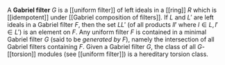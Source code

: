 A __Gabriel filter__ $G$ is a [[uniform filter]] of left ideals in a [[ring]] $R$ which is [[idempotent]] under [[Gabriel composition of filters]]. If $L$ and $L'$ are left ideals in a Gabriel filter $F$, then the set $L L'$ (of all products $l l'$ where $l\in L, l'\in L'$) is an element on $F$. Any uniform filter $F$ is contained in a minimal Gabriel filter $G$ (said to be *generated by $F$*), namely the intersection of all Gabriel filters containing $F$. Given a Gabriel filter $G$, the class of all $G$-[[torsion]] modules (see [[uniform filter]]) is a hereditary torsion class. 